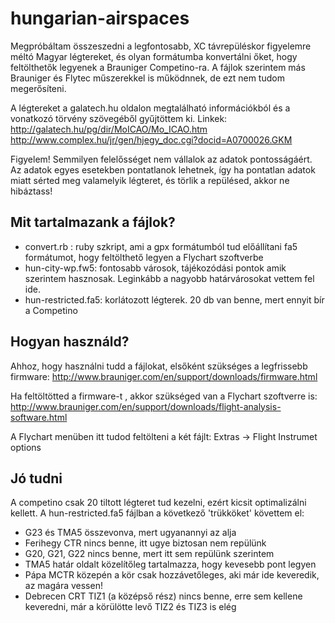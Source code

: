 hungarian-airspaces
===================
Megpróbáltam összeszedni a legfontosabb, XC távrepüléskor figyelemre méltó Magyar légtereket, és olyan formátumba konvertálni őket,
hogy feltölthetők legyenek a Brauniger Competino-ra. A fájlok szerintem más Brauniger és Flytec műszerekkel is működnnek, de ezt nem 
tudom megerősíteni.

A légtereket a galatech.hu oldalon megtalálható információkból és a vonatkozó törvény szövegéből gyűjtöttem ki. Linkek:
http://galatech.hu/pg/dir/MoICAO/Mo_ICAO.htm
http://www.complex.hu/jr/gen/hjegy_doc.cgi?docid=A0700026.GKM

Figyelem! Semmilyen felelősséget nem vállalok az adatok pontosságáért. Az adatok egyes esetekben pontatlanok lehetnek, így ha pontatlan adatok miatt sérted meg valamelyik légteret, és törlik a repülésed, akkor ne hibáztass!
   

Mit tartalmazank a fájlok?
--------------------------
* convert.rb : ruby szkript, ami a gpx formátumból tud előállítani fa5 formátumot, hogy feltölthető legyen a Flychart szoftverbe
* hun-city-wp.fw5: fontosabb városok, tájékozódási pontok amik szerintem hasznosak. Leginkább a nagyobb határvárosokat vettem fel ide.
* hun-restricted.fa5: korlátozott légterek. 20 db van benne, mert ennyit bír a Competino

Hogyan használd?
----------------
Ahhoz, hogy használni tudd a fájlokat, elsőként szükséges a legfrissebb firmware:
http://www.brauniger.com/en/support/downloads/firmware.html

Ha feltöltötted a firmware-t , akkor szükséged van a Flychart szoftverre is:
http://www.brauniger.com/en/support/downloads/flight-analysis-software.html

A Flychart menüben itt tudod feltölteni a két fájlt:
Extras -> Flight Instrumet options

Jó tudni
--------
A competino csak 20 tiltott légteret tud kezelni, ezért kicsit optimalizálni kellett. A hun-restricted.fa5 fájlban a következő 'trükköket' követtem el:
* G23 és TMA5 összevonva, mert ugyanannyi az alja
* Ferihegy CTR nincs benne, itt ugye biztosan nem repülünk
* G20, G21, G22 nincs benne, mert itt sem repülünk szerintem
* TMA5 határ oldalt közelítőleg tartalmazza, hogy kevesebb pont legyen
* Pápa MCTR közepén a kör csak hozzávetőleges, aki már ide keveredik, az magára vessen!
* Debrecen CRT TIZ1 (a középső rész) nincs benne, erre sem kellene keveredni, már a körülötte levő TIZ2 és TIZ3 is elég
 